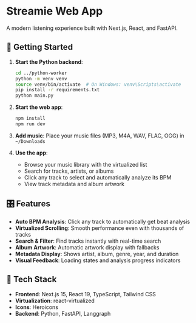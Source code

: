 # Streamie Web App

A modern listening experience built with Next.js, React, and FastAPI.


## 🚀 Getting Started

1. **Start the Python backend**:
   ```bash
   cd ../python-worker
   python -m venv venv
   source venv/bin/activate  # On Windows: venv\Scripts\activate
   pip install -r requirements.txt
   python main.py
   ```

2. **Start the web app**:
   ```bash
   npm install
   npm run dev
   ```

3. **Add music**: Place your music files (MP3, M4A, WAV, FLAC, OGG) in `~/Downloads`

4. **Use the app**:
   - Browse your music library with the virtualized list
   - Search for tracks, artists, or albums
   - Click any track to select and automatically analyze its BPM
   - View track metadata and album artwork

## 🎛️ Features

- **Auto BPM Analysis**: Click any track to automatically get beat analysis
- **Virtualized Scrolling**: Smooth performance even with thousands of tracks
- **Search & Filter**: Find tracks instantly with real-time search
- **Album Artwork**: Automatic artwork display with fallbacks
- **Metadata Display**: Shows artist, album, genre, year, and duration
- **Visual Feedback**: Loading states and analysis progress indicators

## 🔧 Tech Stack

- **Frontend**: Next.js 15, React 19, TypeScript, Tailwind CSS
- **Virtualization**: react-virtualized
- **Icons**: Heroicons
- **Backend**: Python, FastAPI, Langgraph